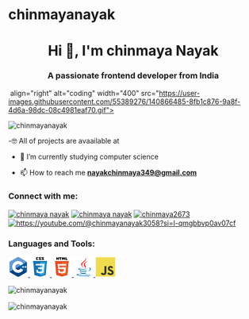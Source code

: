 # chinmayanayak
<h1 align="center">Hi 👋, I'm chinmaya Nayak</h1>
<h3 align="center">A passionate frontend developer from India</h3>

<img> align="right" alt="coding" width="400" src="https://user-images.githubusercontent.com/55389276/140866485-8fb1c876-9a8f-4d6a-98dc-08c4981eaf70.gif">

<p align="left"> <img src="https://komarev.com/ghpvc/?username=chinmayanayak&label=Profile%20views&color=0e75b6&style=flat" alt="chinmayanayak" /> </p>

-🤓 All of projects are avaailable at

- 🔭 I’m currently studying computer science 

- 📫 How to reach me **nayakchinmaya349@gmail.com**

<h3 align="left">Connect with me:</h3>
<p align="left">
<a href="https://linkedin.com/in/chinmaya nayak" target="blank"><img align="center" src="https://raw.githubusercontent.com/rahuldkjain/github-profile-readme-generator/master/src/images/icons/Social/linked-in-alt.svg" alt="chinmaya nayak" height="30" width="40" /></a>
<a href="https://fb.com/chinmaya nayak" target="blank"><img align="center" src="https://raw.githubusercontent.com/rahuldkjain/github-profile-readme-generator/master/src/images/icons/Social/facebook.svg" alt="chinmaya nayak" height="30" width="40" /></a>
<a href="https://instagram.com/chinmaya2673" target="blank"><img align="center" src="https://raw.githubusercontent.com/rahuldkjain/github-profile-readme-generator/master/src/images/icons/Social/instagram.svg" alt="chinmaya2673" height="30" width="40" /></a>
<a href="https://www.youtube.com/c/https://youtube.com/@chinmayanayak3058?si=l-qmgbbvp0av07cf" target="blank"><img align="center" src="https://raw.githubusercontent.com/rahuldkjain/github-profile-readme-generator/master/src/images/icons/Social/youtube.svg" alt="https://youtube.com/@chinmayanayak3058?si=l-qmgbbvp0av07cf" height="30" width="40" /></a>
</p>

<h3 align="left">Languages and Tools:</h3>
<p align="left"> <a href="https://www.w3schools.com/cpp/" target="_blank" rel="noreferrer"> <img src="https://raw.githubusercontent.com/devicons/devicon/master/icons/cplusplus/cplusplus-original.svg" alt="cplusplus" width="40" height="40"/> </a> <a href="https://www.w3schools.com/css/" target="_blank" rel="noreferrer"> <img src="https://raw.githubusercontent.com/devicons/devicon/master/icons/css3/css3-original-wordmark.svg" alt="css3" width="40" height="40"/> </a> <a href="https://www.w3.org/html/" target="_blank" rel="noreferrer"> <img src="https://raw.githubusercontent.com/devicons/devicon/master/icons/html5/html5-original-wordmark.svg" alt="html5" width="40" height="40"/> </a> <a href="https://www.java.com" target="_blank" rel="noreferrer"> <img src="https://raw.githubusercontent.com/devicons/devicon/master/icons/java/java-original.svg" alt="java" width="40" height="40"/> </a> <a href="https://developer.mozilla.org/en-US/docs/Web/JavaScript" target="_blank" rel="noreferrer"> <img src="https://raw.githubusercontent.com/devicons/devicon/master/icons/javascript/javascript-original.svg" alt="javascript" width="40" height="40"/> </a> </p>

<p><img align="center" src="https://github-readme-stats.vercel.app/api/top-langs?username=chinmayanayak&show_icons=true&locale=en&layout=compact" alt="chinmayanayak" /></p>

<p><img align="center" src="https://github-readme-streak-stats.herokuapp.com/?user=chinmayanayak&" alt="chinmayanayak" /></p>

